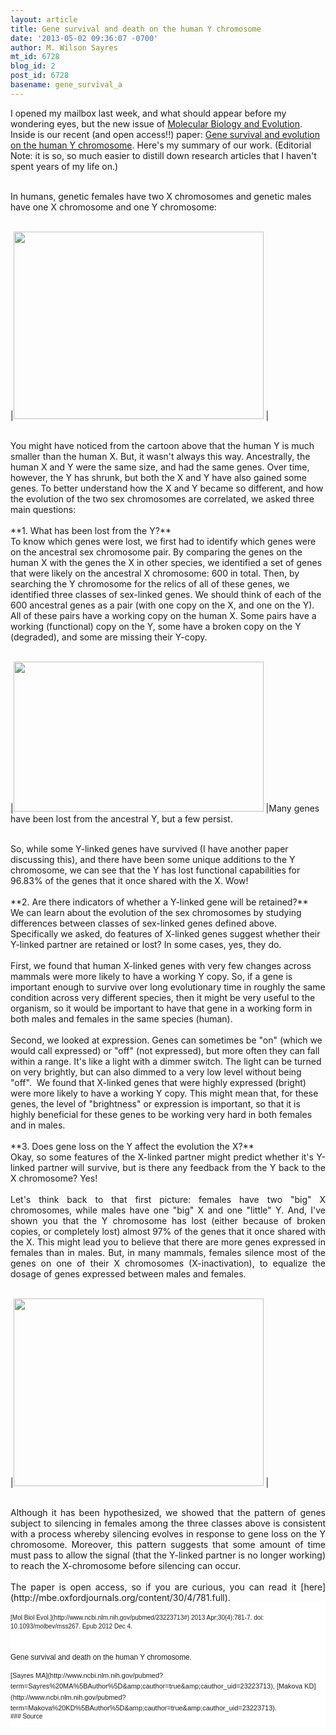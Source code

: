 ```yaml
---
layout: article
title: Gene survival and death on the human Y chromosome
date: '2013-05-02 09:36:07 -0700'
author: M. Wilson Sayres
mt_id: 6728
blog_id: 2
post_id: 6728
basename: gene_survival_a
---
```

I opened my mailbox last week, and what should appear before my wondering eyes, but the new issue of [Molecular Biology and Evolution](http://mbe.oxfordjournals.org/content/30/4.toc). Inside is our recent (and open access!!) paper: [Gene survival and evolution on the human Y chromosome](http://mbe.oxfordjournals.org/content/30/4/781.full). Here's my summary of our work. (Editorial Note: it is so, so much easier to distill down research articles that I haven't spent years of my life on.)<br />


<div markdown="block">
<br />
In humans, genetic females have two X chromosomes and genetic males have one X chromosome and one Y chromosome:<br />
<br />



|[<img src="http://2.bp.blogspot.com/-9MCTcOVn11E/UXdesQTzBUI/AAAAAAAABFQ/oB5hGVPRVkA/s400/Male_female_sex_chromsomes.jpg" alt="" width="400" height="300" />](http://2.bp.blogspot.com/-9MCTcOVn11E/UXdesQTzBUI/AAAAAAAABFQ/oB5hGVPRVkA/s1600/Male_female_sex_chromsomes.jpg)
|<br />




<br />
You might have noticed from the cartoon above that the human Y is much smaller than the human X. But, it wasn't always this way. Ancestrally, the human X and Y were the same size, and had the same genes. Over time, however, the Y has shrunk, but both the X and Y have also gained some genes. To better understand how the X and Y became so different, and how the evolution of the two sex chromosomes are correlated, we asked three main questions:<br />
<br />
</div>




<div markdown="block">
**1. What has been lost from the Y?**<br />
To know which genes were lost, we first had to identify which genes were on the ancestral sex chromosome pair. By comparing the genes on the human X with the genes the X in other species, we identified a set of genes that were likely on the ancestral X chromosome: 600 in total. Then, by searching the Y chromosome for the relics of all of these genes, we identified three classes of sex-linked genes. We should think of each of the 600 ancestral genes as a pair (with one copy on the X, and 
one on the Y). All of these pairs have a working copy on the human X. Some pairs have
a working (functional) copy on the Y, some have a broken copy on the Y 
(degraded), and some are missing their Y-copy. <br />
<br />



|[<img src="http://4.bp.blogspot.com/-X0kXJ2WMU14/UXde2Bef4lI/AAAAAAAABFY/bQeXyT-dWXg/s400/Ancestral_sex-linked_genes.png" alt="" width="400" height="240" />](http://4.bp.blogspot.com/-X0kXJ2WMU14/UXde2Bef4lI/AAAAAAAABFY/bQeXyT-dWXg/s1600/Ancestral_sex-linked_genes.png)
|Many genes have been lost from the ancestral Y, but a few persist.
</div>



<br />
So, while some Y-linked genes have survived (I have another paper discussing this), and there have been some unique additions to the Y chromosome, we can see that the Y has lost functional capabilities for 96.83% of the genes that it once shared with the X. Wow!<br />
<br />
**2. Are there indicators of whether a Y-linked gene will be retained?**<br />
We can learn about the evolution of the sex chromosomes by studying differences between classes of sex-linked genes defined above. Specifically we asked, do features of X-linked genes suggest whether their Y-linked partner are retained or lost? In some cases, yes, they do.<br />
<br />
First, we found that human X-linked genes with very few changes across mammals were more likely to have a working Y copy. So, if a gene is important enough to survive over long evolutionary time
in roughly the same condition across very different species, then it might be very useful to the organism, so it would be important to have that gene in a working form in both males and females in the same species (human).<br />
<br />
Second, we looked at expression. Genes can sometimes be "on" (which we would call expressed) or "off" (not expressed), but more often they can fall within a range. It's like a light with a dimmer switch. The light can be turned on very brightly, but can also dimmed to a very low level without being "off".&nbsp; We found that X-linked genes that were highly expressed (bright) were more likely to have a working Y copy. This might mean that, for these genes, the level of "brightness" or expression is important, so that it is highly beneficial for these genes to be working very hard in both females and in males.<br />
<br />
**3. Does gene loss on the Y affect the evolution the X?**<br />



<div markdown="block" style="text-align: justify;">
Okay, so some features of the X-linked partner might predict whether it's Y-linked partner will survive, but is there any feedback from the Y back to the X chromosome? Yes!<br />
<br />
Let's think back to that first picture: females have two "big" X chromosomes, while males have one "big" X and one "little" Y. And, I've shown you that the Y chromosome has lost (either because of broken copies, or completely lost) almost 97% of the genes that it once shared with the X. This might lead you to believe that there are more genes expressed in females than in males. But, in many mammals, females silence most of the genes on one of their X chromosomes (X-inactivation), to equalize the dosage of genes expressed between males and females.<br />
<br />



|[<img src="http://4.bp.blogspot.com/-n-CEoVj18WM/UYH_SG98uJI/AAAAAAAABHI/1Ih2QmwWIco/s400/Dosage_compensation_mammals.jpg" alt="" width="400" height="300" />](http://4.bp.blogspot.com/-n-CEoVj18WM/UYH_SG98uJI/AAAAAAAABHI/1Ih2QmwWIco/s1600/Dosage_compensation_mammals.jpg)
|<br />




<br />
Although it has been hypothesized, we showed that the pattern of genes subject to silencing in females among the three classes above is consistent with a process whereby silencing evolves in response to gene loss on the Y chromosome. Moreover, this pattern suggests that some amount of time must pass to allow the signal (that the Y-linked partner is no longer working) to reach the X-chromosome before silencing can occur.<br />
<br />
The paper is open access, so if you are curious, you can read it [here](http://mbe.oxfordjournals.org/content/30/4/781.full).
</div>




<div markdown="block" style="background-color: white; font-family: arial,helvetica,clean,sans-serif; font-size: 0.8465em; line-height: 1.45em; text-align: left;" class="cit">
<br />



<div markdown="block" style="font-size: 0.8465em; line-height: 1.45em;" class="cit">
[Mol Biol Evol.](http://www.ncbi.nlm.nih.gov/pubmed/23223713#)&nbsp;2013 Apr;30(4):781-7. doi: 10.1093/molbev/mss267. Epub 2012 Dec 4.
</div>



# 
Gene survival and death on the human Y chromosome.



<div markdown="block" style="font-size: 0.923em;" class="auths">
[Sayres MA](http://www.ncbi.nlm.nih.gov/pubmed?term=Sayres%20MA%5BAuthor%5D&amp;amp;cauthor=true&amp;amp;cauthor_uid=23223713),&nbsp;[Makova KD](http://www.ncbi.nlm.nih.gov/pubmed?term=Makova%20KD%5BAuthor%5D&amp;amp;cauthor=true&amp;amp;cauthor_uid=23223713).
</div>




<div markdown="block" style="font-size: 0.8465em; line-height: 1.0915em;" class="aff">
### 
Source



<div markdown="block">
<br />
</div>
</div>
</div>
